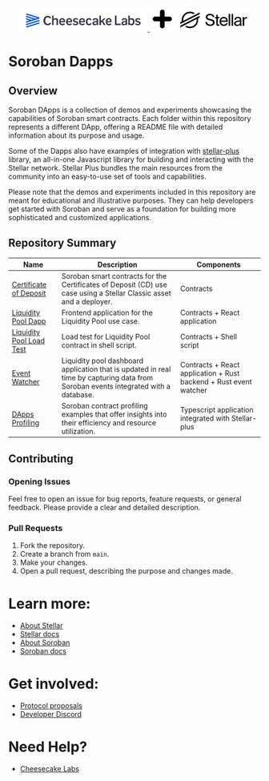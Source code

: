 
<p align="center">
  <a href="https://cheesecakelabs.com/en/">
    <img src="image/cheesecake-labs-logo.png" width="51%" alt="Logo">
  </a>
  <img src="image/plus_icon.png" width="10%">
  <a href="https://www.stellar.org/learn/intro-to-stellar">
    <img src="image/stellar-logo.png" width="29%" title="Stellar">
  </a>
</p>

# Soroban Dapps

## Overview

Soroban DApps is a collection of demos and experiments showcasing the capabilities of Soroban smart contracts. Each folder within this repository represents a different DApp, offering a README file with detailed information about its purpose and usage.

Some of the Dapps also have examples of integration with [stellar-plus](https://www.npmjs.com/package/stellar-plus) library, an all-in-one Javascript library for building and interacting with the Stellar network. Stellar Plus bundles the main resources from the community into an easy-to-use set of tools and capabilities.

Please note that the demos and experiments included in this repository are meant for educational and illustrative purposes. They can help developers get started with Soroban and serve as a foundation for building more sophisticated and customized applications.

## Repository Summary

| Name                                                           | Description                                                                                                                         | Components                                                        |
| -------------------------------------------------------------- | ----------------------------------------------------------------------------------------------------------------------------------- | ----------------------------------------------------------------- |
| [Certificate of Deposit](certificate-of-deposit/README.md)     | Soroban smart contracts for the Certificates of Deposit (CD) use case using a Stellar Classic asset and a deployer.                 | Contracts                                                         |
| [Liquidity Pool Dapp](liquidity-pool/README.md)                | Frontend application for the Liquidity Pool use case.                                                                               | Contracts + React application                                     |
| [Liquidity Pool Load Test](liquidity-pool/load-test/README.md) | Load test for Liquidity Pool contract in shell script.                                                                              | Contracts + Shell script                                          |
| [Event Watcher](event-watcher/README.md)                       | Liquidity pool dashboard application that is updated in real time by capturing data from Soroban events integrated with a database. | Contracts + React application + Rust backend + Rust event watcher |
| [DApps Profiling](dapps-profiling/readme.md)                   | Soroban contract profiling examples that offer insights into their efficiency and resource utilization.                             | Typescript application integrated with Stellar-plus               |

## Contributing

### Opening Issues

Feel free to open an issue for bug reports, feature requests, or general feedback. Please provide a clear and detailed description.

### Pull Requests

1. Fork the repository.
2. Create a branch from `main`.
3. Make your changes.
4. Open a pull request, describing the purpose and changes made.

# Learn more:
- [About Stellar](https://www.stellar.org/learn/intro-to-stellar)  
- [Stellar docs](https://developers.stellar.org/docs/)  
- [About Soroban](https://soroban.stellar.org/)  
- [Soroban docs](https://soroban.stellar.org/docs)  

# Get involved:
- [Protocol proposals](https://github.com/stellar/stellar-protocol)
- [Developer Discord](https://discord.gg/stellardev)

# Need Help?
- [Cheesecake Labs](https://cheesecakelabs.com/contact/)
